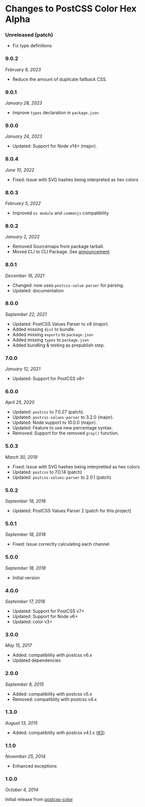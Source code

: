 # Changes to PostCSS Color Hex Alpha

### Unreleased (patch)

- Fix type definitions

### 9.0.2

_February 6, 2023_

- Reduce the amount of duplicate fallback CSS.

### 9.0.1

_January 28, 2023_

- Improve `types` declaration in `package.json`

### 9.0.0

_January 24, 2023_

- Updated: Support for Node v14+ (major).

### 8.0.4

_June 10, 2022_

- Fixed: Issue with SVG hashes being interpreted as hex colors

### 8.0.3

_February 5, 2022_

- Improved `es module` and `commonjs` compatibility

### 8.0.2

_January 2, 2022_

- Removed Sourcemaps from package tarball.
- Moved CLI to CLI Package. See [announcement](https://github.com/csstools/postcss-plugins/discussions/121).

### 8.0.1

_December 16, 2021_

- Changed: now uses `postcss-value-parser` for parsing.
- Updated: documentation

### 8.0.0

_September 22, 2021_

- Updated: PostCSS Values Parser to v8 (major).
- Added missing `dist` to bundle.
- Added missing `exports` to `package.json`
- Added missing `types` to `package.json`
- Added bundling & testing as prepublish step.

### 7.0.0

_January 12, 2021_

- Updated: Support for PostCSS v8+

### 6.0.0

_April 25, 2020_

- Updated: `postcss` to 7.0.27 (patch).
- Updated: `postcss-values-parser` to 3.2.0 (major).
- Updated: Node support to 10.0.0 (major).
- Updated: Feature to use new percentage syntax.
- Removed: Support for the removed `gray()` function.

### 5.0.3

_March 30, 2019_

- Fixed: Issue with SVG hashes being interpretted as hex colors
- Updated: `postcss` to 7.0.14 (patch)
- Updated: `postcss-values-parser` to 2.0.1 (patch)

### 5.0.2

_September 18, 2018_

- Updated: PostCSS Values Parser 2 (patch for this project)

### 5.0.1

_September 18, 2018_

- Fixed: Issue correclty calculating each channel

### 5.0.0

_September 18, 2018_

- Initial version

### 4.0.0

_September 17, 2018_

- Updated: Support for PostCSS v7+
- Updated: Support for Node v6+
- Updated: color v3+

### 3.0.0

_May 15, 2017_

- Added: compatibility with postcss v6.x
- Updated dependencies

### 2.0.0

_September 8, 2015_

- Added: compatibility with postcss v5.x
- Removed: compatiblity with postcss v4.x

### 1.3.0

_August 13, 2015_

- Added: compatibility with postcss v4.1.x
([#3](https://github.com/postcss/postcss-color-hex-alpha/pull/3))

### 1.1.0

_November 25, 2014_

- Enhanced exceptions

### 1.0.0

_October 4, 2014_

Initial release from [postcss-color](https://github.com/postcss/postcss-color)
